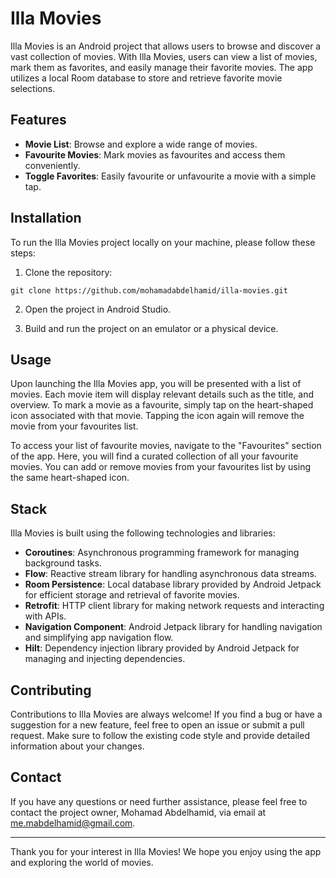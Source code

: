 # Illa Movies

Illa Movies is an Android project that allows users to browse and discover a vast collection of movies. With Illa Movies, users can view a list of movies, mark them as favorites, and easily manage their favorite movies. The app utilizes a local Room database to store and retrieve favorite movie selections.

## Features

- **Movie List**: Browse and explore a wide range of movies.
- **Favourite Movies**: Mark movies as favourites and access them conveniently.
- **Toggle Favorites**: Easily favourite or unfavourite a movie with a simple tap.

## Installation

To run the Illa Movies project locally on your machine, please follow these steps:

1. Clone the repository:

```
git clone https://github.com/mohamadabdelhamid/illa-movies.git
```

2. Open the project in Android Studio.

3. Build and run the project on an emulator or a physical device.

## Usage

Upon launching the Illa Movies app, you will be presented with a list of movies. Each movie item will display relevant details such as the title, and overview. To mark a movie as a favourite, simply tap on the heart-shaped icon associated with that movie. Tapping the icon again will remove the movie from your favourites list.

To access your list of favourite movies, navigate to the "Favourites" section of the app. Here, you will find a curated collection of all your favourite movies. You can add or remove movies from your favourites list by using the same heart-shaped icon.

## Stack

Illa Movies is built using the following technologies and libraries:

- **Coroutines**: Asynchronous programming framework for managing background tasks.
- **Flow**: Reactive stream library for handling asynchronous data streams.
- **Room Persistence**: Local database library provided by Android Jetpack for efficient storage and retrieval of favorite movies.
- **Retrofit**: HTTP client library for making network requests and interacting with APIs.
- **Navigation Component**: Android Jetpack library for handling navigation and simplifying app navigation flow.
- **Hilt**: Dependency injection library provided by Android Jetpack for managing and injecting dependencies.

## Contributing

Contributions to Illa Movies are always welcome! If you find a bug or have a suggestion for a new feature, feel free to open an issue or submit a pull request. Make sure to follow the existing code style and provide detailed information about your changes.

## Contact

If you have any questions or need further assistance, please feel free to contact the project owner, Mohamad Abdelhamid, via email at [me.mabdelhamid@gmail.com](mailto:me.mabdelhamid@gmail.com).

---

Thank you for your interest in Illa Movies! We hope you enjoy using the app and exploring the world of movies.
